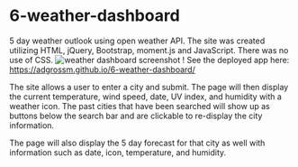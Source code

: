 # 6-weather-dashboard
5 day weather outlook using open weather API. The site was created utilizing HTML, jQuery, Bootstrap, moment.js and JavaScript. There was no use of CSS. 
![weather dashboard screenshot](./assets/images.screenshot.jpg)
!
See the deployed app here: https://adgrossm.github.io/6-weather-dashboard/

The site allows a user to enter a city and submit. The page will then display the current temperature, wind speed, date, UV index, and humidity with a weather icon. The past cities that have been searched will show up as buttons below the search bar and are clickable to re-display the city information.

The page will also display the 5 day forecast for that city as well with information such as date, icon, temperature, and humidity. 
